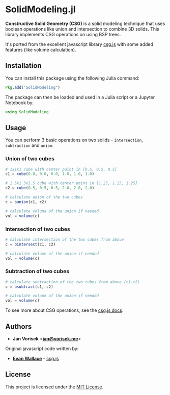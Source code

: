 # SolidModeling.jl

**Constructive Solid Geometry (CSG)** is a solid modeling technique that uses boolean operations like union and intersection to combine 3D solids. This library implements CSG operations on using BSP trees.

It's ported from the excellent javascript library [csg.js](https://evanw.github.io/csg.js/docs/) with some added features (like volume calculation).

## Installation

You can install this package using the following Julia command:

```julia
Pkg.add("SolidModeling")
```

The package can then be loaded and used in a Julia script or a Jupyter Notebook by:

```julia
using SolidModeling
```

## Usage

You can perform 3 basic operations on two solids - `intersection`, `subtraction` and `union`.

### Union of two cubes

```julia
# 1x1x1 cube with center point in [0.5, 0.5, 0.5]
c1 = cube(0.0, 0.0, 0.0, 1.0, 1.0, 1.0)

# 1.5x1.5x1.5 cube with center point in [1.25, 1.25, 1.25]
c2 = cube(0.5, 0.5, 0.5, 2.0, 2.0, 2.0)

# calculate union of the two cubes
c = bunion(c1, c2)

# calculate volume of the union if needed
vol = volume(c) 
```

### Intersection of two cubes

```julia
# calculate intersection of the two cubes from above
c = bintersect(c1, c2)

# calculate volume of the union if needed
vol = volume(c) 
```

### Subtraction of two cubes

```julia
# calculate subtraction of the two cubes from above (c1-c2)
c = bsubtract(c1, c2)

# calculate volume of the union if needed
vol = volume(c) 
```

To see more about CSG operations, see the [csg.js docs](https://evanw.github.io/csg.js/docs/).

## Authors

* **Jan Vorisek** <[**jan@vorisek.me**](mailto:jan@vorisek.me)>

Original javascript code written by:

* [**Evan Wallace**](https://github.com/evanw) - [csg.js](https://evanw.github.io/csg.js/docs/)

## License

This project is licensed under the [MIT License](LICENSE.md).
